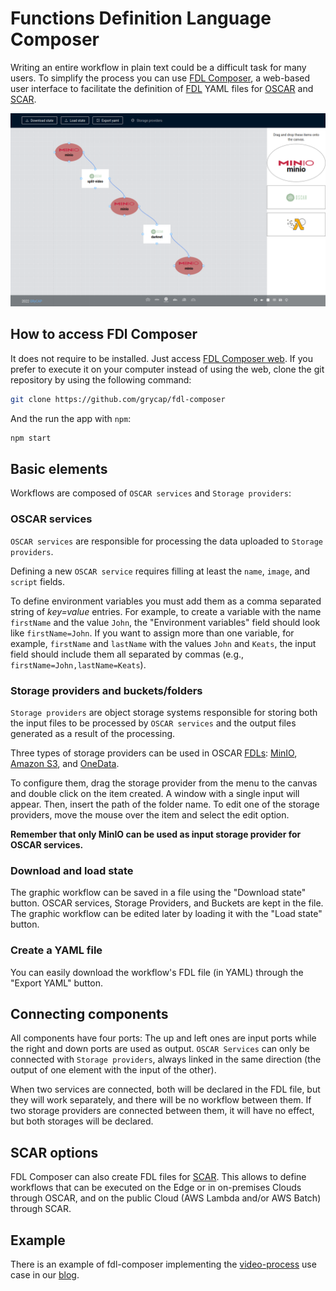 # Functions Definition Language Composer

Writing an entire workflow in plain text could be a difficult task for many
users. To simplify the process you can use
[FDL Composer](http://composer.oscar.grycap.net), a web-based user interface
to facilitate the definition of [FDL](https://docs.oscar.grycap.net/fdl/) YAML
files for [OSCAR](https://oscar.grycap.net/) and
[SCAR](https://scar.readthedocs.io).

![fdl-composer-workflow.png](images/fdl-composer/fdl-composer-workflow.png)

## How to access FDl Composer

It does not require to be installed. Just access
[FDL Composer web](https://composer.oscar.grycap.net/). If you prefer to
execute it on your computer instead of using the web, clone the git repository
by using the following command:

``` sh
git clone https://github.com/grycap/fdl-composer
```

And the run the app with `npm`:

``` sh
npm start
```

## Basic elements

Workflows are composed of `OSCAR services` and `Storage providers`:

### OSCAR services

`OSCAR services` are responsible for processing the data uploaded to
`Storage providers`.

Defining a new `OSCAR service`  requires filling at least the `name`, `image`,
and `script` fields.

To define environment variables you must add them as a comma separated string of
*key=value* entries. For example,  to create a variable with the name
`firstName` and the value `John`, the "Environment variables" field should
look like `firstName=John`. If you want to assign more than one variable, for
example, `firstName` and `lastName` with the values `John` and `Keats`, the
input field should include them all separated by commas (e.g.,
`firstName=John,lastName=Keats`).

### Storage providers and buckets/folders

`Storage providers` are object storage systems  responsible for storing both
the input files to be processed by `OSCAR services` and the output files
generated as a result of the processing.

Three types of storage providers can be used in OSCAR
[FDLs](https://docs.oscar.grycap.net/fdl/): [MinIO](https://min.io),
[Amazon S3](https://aws.amazon.com/s3), and [OneData](https://onedata.org).

To configure them, drag the storage
provider from the menu to the canvas and double click on the item created. A
window with a single input will appear. Then, insert the path of the folder
name. To edit one of the storage providers, move the mouse over the item and
select the edit option.

**Remember that only MinIO can be used as input storage provider for OSCAR
services.**

### Download and load state

The graphic workflow can be saved in a file using the "Download state" button.
OSCAR services, Storage Providers, and Buckets are kept in the file. The
graphic workflow can be edited later by loading it with the "Load state" button.

### Create a YAML file

 You can easily download the workflow's FDL file (in YAML) through the "Export
 YAML" button.

## Connecting components

All components have four ports: The up and left ones are input ports while the
right and down ports are used as output. `OSCAR Services` can only be
connected with `Storage providers`, always linked in the same direction
(the output of one element with the input of the other).

When two services are connected, both
will be declared in the FDL file, but they will work separately, and
there will be no workflow between them. If two storage providers are connected
between them, it will have no effect, but both storages will be declared.

## SCAR options

FDL Composer can also create FDL files for [SCAR](https://github.com/grycap/scar). This allows to
define workflows that can be executed on the Edge or in on-premises Clouds
through OSCAR, and on the public Cloud (AWS Lambda and/or AWS Batch) through
SCAR.

## Example

There is an example of fdl-composer implementing the
[video-process](https://github.com/grycap/oscar/tree/master/examples/video-process)
use case in our [blog](https://oscar.grycap.net/blog/post-oscar-fdl-composer/).
